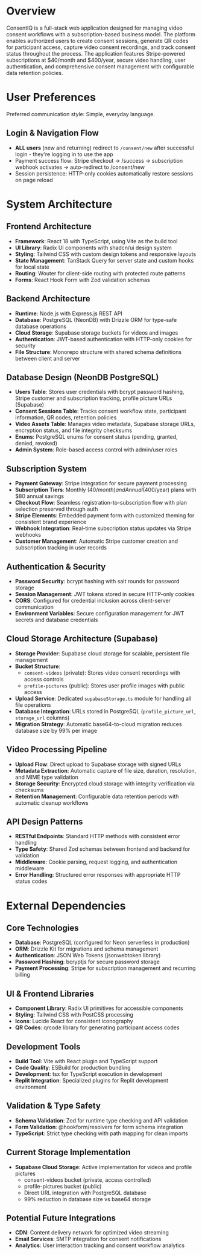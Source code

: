 # Overview

ConsentIQ is a full-stack web application designed for managing video consent workflows with a subscription-based business model. The platform enables authorized users to create consent sessions, generate QR codes for participant access, capture video consent recordings, and track consent status throughout the process. The application features Stripe-powered subscriptions at $40/month and $400/year, secure video handling, user authentication, and comprehensive consent management with configurable data retention policies.

# User Preferences

Preferred communication style: Simple, everyday language.

## Login & Navigation Flow
- **ALL users** (new and returning) redirect to `/consent/new` after successful login - they're logging in to use the app
- Payment success flow: Stripe checkout → /success → subscription webhook activates → auto-redirect to /consent/new
- Session persistence: HTTP-only cookies automatically restore sessions on page reload

# System Architecture

## Frontend Architecture
- **Framework**: React 18 with TypeScript, using Vite as the build tool
- **UI Library**: Radix UI components with shadcn/ui design system
- **Styling**: Tailwind CSS with custom design tokens and responsive layouts
- **State Management**: TanStack Query for server state and custom hooks for local state
- **Routing**: Wouter for client-side routing with protected route patterns
- **Forms**: React Hook Form with Zod validation schemas

## Backend Architecture
- **Runtime**: Node.js with Express.js REST API
- **Database**: PostgreSQL (NeonDB) with Drizzle ORM for type-safe database operations
- **Cloud Storage**: Supabase storage buckets for videos and images
- **Authentication**: JWT-based authentication with HTTP-only cookies for security
- **File Structure**: Monorepo structure with shared schema definitions between client and server

## Database Design (NeonDB PostgreSQL)
- **Users Table**: Stores user credentials with bcrypt password hashing, Stripe customer and subscription tracking, profile picture URLs (Supabase)
- **Consent Sessions Table**: Tracks consent workflow state, participant information, QR codes, retention policies
- **Video Assets Table**: Manages video metadata, Supabase storage URLs, encryption status, and file integrity checksums
- **Enums**: PostgreSQL enums for consent status (pending, granted, denied, revoked)
- **Admin System**: Role-based access control with admin/user roles

## Subscription System
- **Payment Gateway**: Stripe integration for secure payment processing
- **Subscription Tiers**: Monthly ($40/month) and Annual ($400/year) plans with $80 annual savings
- **Checkout Flow**: Seamless registration-to-subscription flow with plan selection preserved through auth
- **Stripe Elements**: Embedded payment form with customized theming for consistent brand experience
- **Webhook Integration**: Real-time subscription status updates via Stripe webhooks
- **Customer Management**: Automatic Stripe customer creation and subscription tracking in user records

## Authentication & Security
- **Password Security**: bcrypt hashing with salt rounds for password storage
- **Session Management**: JWT tokens stored in secure HTTP-only cookies
- **CORS**: Configured for credential inclusion across client-server communication
- **Environment Variables**: Secure configuration management for JWT secrets and database credentials

## Cloud Storage Architecture (Supabase)
- **Storage Provider**: Supabase cloud storage for scalable, persistent file management
- **Bucket Structure**: 
  - `consent-videos` (private): Stores video consent recordings with access controls
  - `profile-pictures` (public): Stores user profile images with public access
- **Upload Service**: Dedicated `supabaseStorage.ts` module for handling all file operations
- **Database Integration**: URLs stored in PostgreSQL (`profile_picture_url`, `storage_url` columns)
- **Migration Strategy**: Automatic base64-to-cloud migration reduces database size by 99% per image

## Video Processing Pipeline
- **Upload Flow**: Direct upload to Supabase storage with signed URLs
- **Metadata Extraction**: Automatic capture of file size, duration, resolution, and MIME type validation
- **Storage Security**: Encrypted cloud storage with integrity verification via checksums
- **Retention Management**: Configurable data retention periods with automatic cleanup workflows

## API Design Patterns
- **RESTful Endpoints**: Standard HTTP methods with consistent error handling
- **Type Safety**: Shared Zod schemas between frontend and backend for validation
- **Middleware**: Cookie parsing, request logging, and authentication middleware
- **Error Handling**: Structured error responses with appropriate HTTP status codes

# External Dependencies

## Core Technologies
- **Database**: PostgreSQL (configured for Neon serverless in production)
- **ORM**: Drizzle Kit for migrations and schema management
- **Authentication**: JSON Web Tokens (jsonwebtoken library)
- **Password Hashing**: bcryptjs for secure password storage
- **Payment Processing**: Stripe for subscription management and recurring billing

## UI & Frontend Libraries
- **Component Library**: Radix UI primitives for accessible components
- **Styling**: Tailwind CSS with PostCSS processing
- **Icons**: Lucide React for consistent iconography
- **QR Codes**: qrcode library for generating participant access codes

## Development Tools
- **Build Tool**: Vite with React plugin and TypeScript support
- **Code Quality**: ESBuild for production bundling
- **Development**: tsx for TypeScript execution in development
- **Replit Integration**: Specialized plugins for Replit development environment

## Validation & Type Safety
- **Schema Validation**: Zod for runtime type checking and API validation
- **Form Validation**: @hookform/resolvers for form schema integration
- **TypeScript**: Strict type checking with path mapping for clean imports

## Current Storage Implementation
- **Supabase Cloud Storage**: Active implementation for videos and profile pictures
  - consent-videos bucket (private, access controlled)
  - profile-pictures bucket (public)
  - Direct URL integration with PostgreSQL database
  - 99% reduction in database size vs base64 storage

## Potential Future Integrations
- **CDN**: Content delivery network for optimized video streaming
- **Email Services**: SMTP integration for consent notifications
- **Analytics**: User interaction tracking and consent workflow analytics